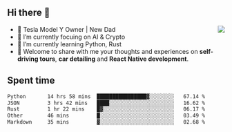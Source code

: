 ## Hi there 👋
<img align="right" src="https://github-readme-stats.vercel.app/api?username=ljunb&show_icons=true&icon_color=CE1D2D&text_color=718096&bg_color=00000000&hide_title=true&hide_border=true" />

- 🚗 Tesla Model Y Owner | New Dad
- 🔭 I’m currently focuing on AI & Crypto
- 🌱 I’m currently learning Python, Rust
- 💬 Welcome to share with me your thoughts and experiences on **self-driving tours**, **car detailing** and **React Native development**.




## Spent time
<!--START_SECTION:waka-->

```txt
Python       14 hrs 58 mins  ████████████████▓░░░░░░░░   67.14 %
JSON         3 hrs 42 mins   ████░░░░░░░░░░░░░░░░░░░░░   16.62 %
Rust         1 hr 22 mins    █▓░░░░░░░░░░░░░░░░░░░░░░░   06.17 %
Other        46 mins         █░░░░░░░░░░░░░░░░░░░░░░░░   03.49 %
Markdown     35 mins         ▓░░░░░░░░░░░░░░░░░░░░░░░░   02.68 %
```

<!--END_SECTION:waka-->
